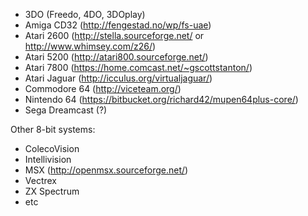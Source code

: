 * 3DO (Freedo, 4DO, 3DOplay)
* Amiga CD32 (http://fengestad.no/wp/fs-uae)
* Atari 2600 (http://stella.sourceforge.net/ or http://www.whimsey.com/z26/)
* Atari 5200 (http://atari800.sourceforge.net/)
* Atari 7800 (https://home.comcast.net/~gscottstanton/)
* Atari Jaguar (http://icculus.org/virtualjaguar/)
* Commodore 64 (http://viceteam.org/)
* Nintendo 64 (https://bitbucket.org/richard42/mupen64plus-core/)
* Sega Dreamcast (?)

Other 8-bit systems:
* ColecoVision
* Intellivision
* MSX (http://openmsx.sourceforge.net/)
* Vectrex
* ZX Spectrum
* etc